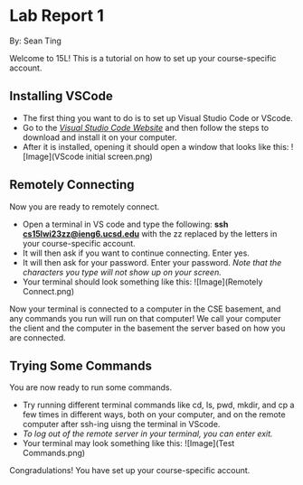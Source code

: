 # **Lab Report 1**
By: Sean Ting

Welcome to 15L! This is a tutorial on how to set up your course-specific account.

## Installing VSCode
* The first thing you want to do is to set up Visual Studio Code or VScode.
* Go to the *[Visual Studio Code Website](https://code.visualstudio.com/)* and then follow the steps to download and install it on your computer.
* After it is installed, opening it should open a window that looks like this:
![Image](VScode initial screen.png)

## Remotely Connecting

Now you are ready to remotely connect.

* Open a terminal in VS code and type the following: **ssh cs15lwi23zz@ieng6.ucsd.edu** with the zz replaced by the letters in your course-specific account.
* It will then ask if you want to continue connecting. Enter yes.
* It will then ask for your password. Enter your password. *Note that the characters you type will not show up on your screen.*
* Your terminal should look something like this:
![Image](Remotely Connect.png)

Now your terminal is connected to a computer in the CSE basement, and any commands you run will run on that computer! We call your computer the client and the computer in the basement the server based on how you are connected.

## Trying Some Commands

You are now ready to run some commands.

* Try running different terminal commands like cd, ls, pwd, mkdir, and cp a few times in different ways, both on your computer, and on the remote computer after ssh-ing uisng the terminal in VScode.
* *To log out of the remote server in your terminal, you can enter exit.*
* Your terminal may look something like this:
![Image](Test Commands.png)

Congradulations! You have set up your course-specific account.
